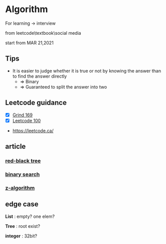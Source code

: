 # Algorithm
For learning -> interview

from leetcode\textbook\social media

start from MAR 21,2021

## Tips
+ It is easier to judge whether it is true or not by knowing the answer than to find the answer directly
    + => Binary
    + => Guaranteed to split the answer into two

## Leetcode guidance
- [x] [Grind 169](https://www.techinterviewhandbook.org/grind75?hours=8&order=topics&weeks=26&difficulty=Medium&difficulty=Easy&difficulty=Hard)
- [x] [Leetcode 100](https://leetcode.cn/studyplan/top-100-liked/)
- https://leetcode.ca/

## article
### [red-black tree](https://zh.wikipedia.org/wiki/%E7%BA%A2%E9%BB%91%E6%A0%91)
### [binary search](https://github.com/labuladong/fucking-algorithm/blob/master/%E7%AE%97%E6%B3%95%E6%80%9D%E7%BB%B4%E7%B3%BB%E5%88%97/%E4%BA%8C%E5%88%86%E6%9F%A5%E6%89%BE%E8%AF%A6%E8%A7%A3.md)
### [z-algorithm](https://personal.utdallas.edu/~besp/demo/John2010/z-algorithm.htm)

## edge case
**List** : empty? one elem?

**Tree** : root exist?

**integer** : 32bit?